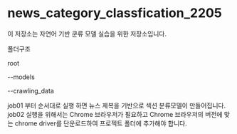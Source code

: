 # news_category_classfication_2205

이 저장소는 자연어 기반 쿤류 모델 실습을 위한 저장소입니다.


폴더구조

root 

  --models
  
  --crawling_data
  
job01 부터 순서대로 실행 하면 뉴스 제복을 기반으로 섹션 분류모델이 만들어집니다.
job02 실행을 위해서는 Chrome 브라우저가 필요하고 Chrome 브라우저의 버전에 맞는 chrome driver를 단운로드하여 프로젝트 폴더에 추가해야 합니다.

  
  
  
